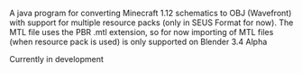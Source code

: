 A java program for converting Minecraft 1.12 schematics to OBJ (Wavefront)
with support for multiple resource packs (only in SEUS Format for now). The MTL file uses
the PBR .mtl extension, so for now importing of MTL files (when resource pack is used) is only supported
on Blender 3.4 Alpha

Currently in development